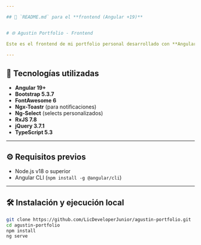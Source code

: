 ```yaml
---

## 📁 `README.md` para el **frontend (Angular +19)**


# 🌐 Agustin Portfolio - Frontend

Este es el frontend de mi portfolio personal desarrollado con **Angular 19**, diseñado para mostrar mis trabajos como desarrollador, mis proyectos destacados, experiencia en tecnologías, formación académica y otras cosas interesantes sobre mí.

---
```


## 🚀 Tecnologías utilizadas

- **Angular 19+**
- **Bootstrap 5.3.7**
- **FontAwesome 6**
- **Ngx-Toastr** (para notificaciones)
- **Ng-Select** (selects personalizados)
- **RxJS 7.8**
- **jQuery 3.7.1**
- **TypeScript 5.3**

---

## ⚙️ Requisitos previos

- Node.js v18 o superior
- Angular CLI (`npm install -g @angular/cli`)

---

## 🛠️ Instalación y ejecución local

```bash
git clone https://github.com/LicDeveloperJunior/agustin-portfolio.git
cd agustin-portfolio
npm install
ng serve
